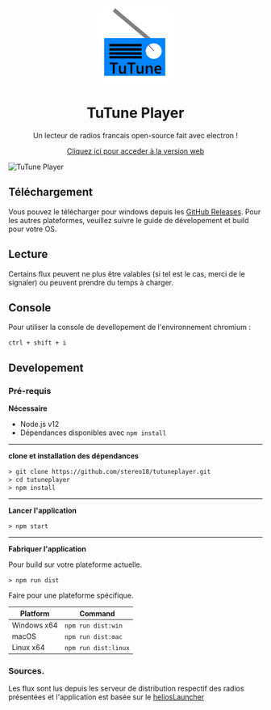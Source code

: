 <p align="center"><img src="./app/assets/images/SealCircle.png" width="150px" draggable="false" height="150px"></p>

<h1 align="center">TuTune Player</h1>



<p align="center">Un lecteur de radios francais open-source fait avec electron !</p>
<a align="center" href="https://stereo18.github.io/tutuneplayer/" target="_blank"><p align="center">Cliquez ici pour acceder à la version web</p></a>

![TuTune Player](https://i.imgur.com/eAtF8BO.png)

## Téléchargement

Vous pouvez le télécharger pour windows depuis les [GitHub Releases](https://github.com/stereo18/tutuneplayer/releases). Pour les autres plateformes, veuillez suivre le guide de dévelopement et build pour votre OS.

## Lecture

Certains flux peuvent ne plus être valables (si tel est le cas, merci de le signaler) ou peuvent prendre du temps à charger.

## Console

Pour utiliser la console de devellopement de l'environnement chromium :

```console
ctrl + shift + i
```

## Developement

### Pré-requis

**Nécessaire**

* Node.js v12
* Dépendances disponibles avec ```npm install```

---

**clone et installation des dépendances**

```console
> git clone https://github.com/stereo18/tutuneplayer.git
> cd tutuneplayer
> npm install
```

---

**Lancer l'application**

```console
> npm start
```

---

**Fabriquer l'application**

Pour build sur votre plateforme actuelle.

```console
> npm run dist
```

Faire pour une plateforme spécifique.

| Platform    | Command              |
| ----------- | -------------------- |
| Windows x64 | `npm run dist:win`   |
| macOS       | `npm run dist:mac`   |
| Linux x64   | `npm run dist:linux` |



### Sources.

Les flux sont lus depuis les serveur de distribution respectif des radios présentées et l'application est basée sur le [heliosLauncher](https://github.com/dscalzi/helioslauncher)

